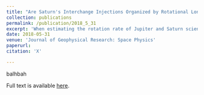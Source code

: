 ```yaml
---
title: "Are Saturn's Interchange Injections Organized by Rotational Longitude?"
collection: publications
permalink: /publication/2018_5_31
excerpt: 'When estimating the rotation rate of Jupiter and Saturn scientists often use a periodic signal of radio emission...we analyze interchange&apos;s occurrence rate, as observed in particle data from the Cassini spacecraft, with respect to two longitude systems...We find that interchange occurrence shows only weak organization in these longitude systems as compared to organization by local time.'
date: 2018-05-31
venue: 'Journal of Geophysical Research: Space Physics'
paperurl:
citation: 'X'

---
```



balhbah


Full text is available [here](https://doi.org/10.1029/2018JA025442).

<!--- Recommended citation: Regoli, L. H., Roussos, E., Dialynas, K., Luhmann, J. G., Sergis, N., Jia, X., et al. (2018). &quot;Statistical study of the energetic proton environment at Titan's orbit from the Cassini spacecraft.&quot; <i>Journal of Geophysical Research: Space Physics</i>, 123, 4820–4834. https://doi.org/10.1029/2018JA025442' --->
